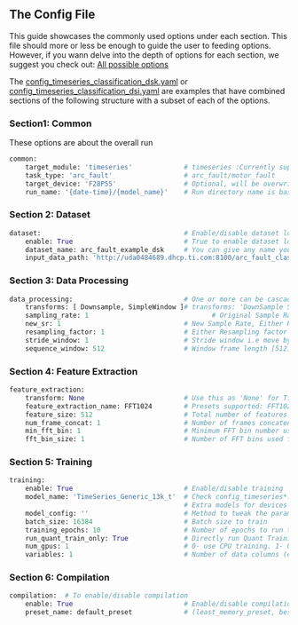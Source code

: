 ##  The Config File

This guide showcases the commonly used options under each section. This file should more or less be enough to guide the user to feeding options.
However, if you wann delve into the depth of options for each section, we suggest you check out: [All possible options](../tinyml_modelmaker/ai_modules/timeseries/params.py)

The [config_timeseries_classification_dsk.yaml](../config_timeseries_classification_dsk.yaml) or [config_timeseries_classification_dsi.yaml](../config_timeseries_classification_dsi.yaml) are examples that have combined sections of the following structure with a subset of each of the options.

### Section1: Common
These options are about the overall run
```python
common:
    target_module: 'timeseries'             # timeseries :Currently supported, more modules to come soon. 
    task_type: 'arc_fault'                  # arc_fault/motor_fault
    target_device: 'F28P55'                 # Optional, will be overwritten by whatever is given on the commandline during run_tinyml_modelmaker.sh <target_device> config.yaml
    run_name: '{date-time}/{model_name}'    # Run directory name is based on this, you can provide your own name, recommended to keep as is
```

### Section 2: Dataset
```python
dataset:                                    # Enable/disable dataset loading
    enable: True                            # True to enable dataset loading, else will directly start from training step
    dataset_name: arc_fault_example_dsk     # You can give any name you want, for folder naming purpose
    input_data_path: 'http://uda0484689.dhcp.ti.com:8100/arc_fault_classification_dsk.zip'  # Can be a url/local folder location to a .zip file or a normal directory 
```

### Section 3: Data Processing
```python
data_processing:                            # One or more can be cascaded in the list
    transforms: [ Downsample, SimpleWindow ]# transforms: 'DownSample SimpleWindow'
    sampling_rate: 1                               # Original Sample Rate [1]
    new_sr: 1                               # New Sample Rate, Either Resampling factor or New Sample Rate can be given [1]
    resampling_factor: 1                    # Either Resampling factor or New Sample Rate can be given [1]
    stride_window: 1                        # Stride window i.e move by 'n' samples for the next window [1]
    sequence_window: 512                    # Window frame length [512]

```

### Section 4: Feature Extraction
```python
feature_extraction:
    transform: None                         # Use this as 'None' for Time Domain processing without any of the below options
    feature_extraction_name: FFT1024        # Presets supported: FFT1024 (Other presets will be supported soon)
    feature_size: 512                       # Total number of features extracted (256/384/512) [256]
    num_frame_concat: 1                     # Number of frames concatenated for feature extraction (1/4/6/16) [1]
    min_fft_bin: 1                          # Minimum FFT bin number used for feature extraction (0-256) [1]
    fft_bin_size: 1                         # Number of FFT bins used for each feature (1-8) [1]
```
### Section 5: Training
```python
training:  
    enable: True                            # Enable/disable training
    model_name: 'TimeSeries_Generic_13k_t'  # Check config_timeseries*.yaml files for more models
                                            # Extra models for devices other than F28P55: ArcFault_cnn_largest/ArcFault_cnn_200/ArcFault_cnn_300, ArcFault_cnn_700, MotorFault_base1, MotorFault_base2
    model_config: ''                        # Method to tweak the parameters of the chosen model. See ../scripts/tcresnet.yaml
    batch_size: 16384                       # Batch size to train
    training_epochs: 10                     # Number of epochs to run training (QAT training_epochs is run on a different logic)
    run_quant_train_only: True              # Directly run Quant Training instead of Float+QAT Training
    num_gpus: 1                             # 0- use CPU training. 1- Use GPU training (System needs to have GPU)
    variables: 1                            # Number of data columns (excluding time column) in the dataset 
```
### Section 6: Compilation
```python
compilation:  # To enable/disable compilation
    enable: True                            # Enable/disable compilation of onnx model-> device runnable libraries 
    preset_name: default_preset             # (least_memory_preset, best_performance_preset, default_preset) [default_preset]
```